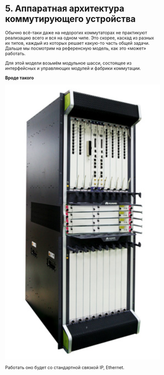# 5. Аппаратная архитектура коммутирующего устройства

Обычно всё-таки даже на недорогих коммутаторах не практикуют реализацию всего и вся на одном чипе. Это скорее, каскад из разных их типов, каждый из которых решает какую-то часть общей задачи.  
Дальше мы посмотрим на референсную модель, как это «может» работать.

Для этой модели возьмём модульное шасси, состоящее из интерфейсных и управляющих модулей и фабрики коммутации.

**Вроде такого**

![](../../.gitbook/assets/image%20%28109%29.png)

Работать оно будет со стандартной связкой IP, Ethernet.

